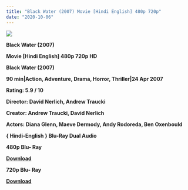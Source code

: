 ```yaml
---
title: "Black Water (2007) Movie [Hindi English] 480p 720p"
date: "2020-10-06"
---
```


[**![](https://1.bp.blogspot.com/-7xtGBeQBDKs/XuB2zJMbi7I/AAAAAAAAC3Y/s47Zw9T7k_g1SBUIAF0j6rGA01BdLlClACLcBGAsYHQ/s1600/blakwoter.jpg)**](https://1.bp.blogspot.com/-7xtGBeQBDKs/XuB2zJMbi7I/AAAAAAAAC3Y/s47Zw9T7k_g1SBUIAF0j6rGA01BdLlClACLcBGAsYHQ/s1600/blakwoter.jpg)

**Black Water (2007)**

**Movie \[Hindi English\] 480p 720p HD**

**Black Water (2007)**

**90 min|Action, Adventure, Drama, Horror, Thriller|24 Apr 2007**

**Rating: 5.9 / 10** 

**Director: David Nerlich, Andrew Traucki**

**Creator: Andrew Traucki, David Nerlich**

**Actors: Diana Glenn, Maeve Dermody, Andy Rodoreda, Ben Oxenbould**

 **{ Hindi-English } Blu-Ray Dual Audio**

**480p Blu- Ray**

**[Download](https://coinquint.com/a2369/)** 

**720p Blu- Ray**

[**Download**](https://coinquint.com/a2371/)
